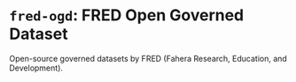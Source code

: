 # `fred-ogd`: FRED Open Governed Dataset

Open-source governed datasets by FRED (Fahera Research, Education, and Development).

